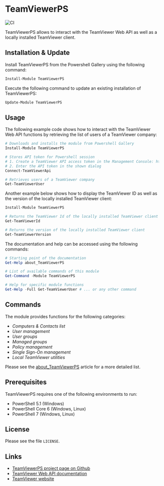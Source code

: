 # TeamViewerPS

![CI](https://github.com/teamviewer/TeamViewerPS/workflows/CI/badge.svg)

TeamViewerPS allows to interact with the TeamViewer Web API as well as a locally
installed TeamViewer client.

## Installation & Update

Install TeamViewerPS from the Powershell Gallery using the following command:

```powershell
Install-Module TeamViewerPS
```

Execute the following command to update an existing installation of
TeamViewerPS:

```powershell
Update-Module TeamViewerPS
```

## Usage

The following example code shows how to interact with the TeamViewer Web API
functions by retrieving the list of users of a TeamViewer company:

```powershell
# Downloads and installs the module from Powershell Gallery
Install-Module TeamViewerPS

# Stores API token for Powershell session
# 1. Create a TeamViewer API access token in the Management Console: https://login.teamviewer.com
# 2. Enter the API token in the shown dialog
Connect-TeamViewerApi

# Retrieves users of a TeamViewer company
Get-TeamViewerUser
```

Another example below shows how to display the TeamViewer ID as well as the
version of the locally installed TeamViewer client:

```powershell
Install-Module TeamViewerPS

# Returns the TeamViewer Id of the locally installed TeamViewer client
Get-TeamViewerId

# Returns the version of the locally installed TeamViewer client
Get-TeamViewerVersion
```

The documentation and help can be accessed using the following commands:

```powershell
# Starting point of the documentation
Get-Help about_TeamViewerPS

# List of available commands of this module
Get-Command -Module TeamViewerPS

# Help for specific module functions
Get-Help -Full Get-TeamViewerUser # ... or any other command
```

## Commands

The module provides functions for the following categories:

- _Computers & Contacts list_
- _User management_
- _User groups_
- _Managed groups_
- _Policy management_
- _Single Sign-On management_
- _Local TeamViewer utilities_

Please see the [about_TeamViewerPS](docs/about_TeamViewerPS.md) article for a
more detailed list.

## Prerequisites

TeamViewerPS requires one of the following environments to run:

- PowerShell 5.1 (Windows) 
- PowerShell Core 6 (Windows, Linux)
- PowerShell 7 (Windows, Linux)

## License

Please see the file `LICENSE`.

## Links

- [TeamViewerPS project page on Github](https://github.com/TeamViewer/TeamViewerPS)
- [TeamViewer Web API documentation](https://webapi.teamviewer.com/api/v1/docs/index)
- [TeamViewer website](https://www.teamviewer.com/)
